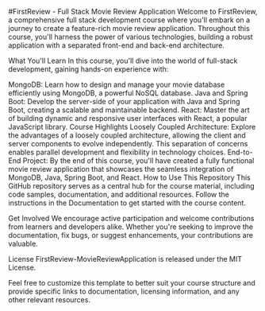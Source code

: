 #FirstReview - Full Stack Movie Review Application
Welcome to FirstReview, a comprehensive full stack development course where you'll embark on a journey to create a feature-rich movie review application. Throughout this course, you'll harness the power of various technologies, building a robust application with a separated front-end and back-end architecture.

What You'll Learn
In this course, you'll dive into the world of full-stack development, gaining hands-on experience with:

MongoDB: Learn how to design and manage your movie database efficiently using MongoDB, a powerful NoSQL database.
Java and Spring Boot: Develop the server-side of your application with Java and Spring Boot, creating a scalable and maintainable backend.
React: Master the art of building dynamic and responsive user interfaces with React, a popular JavaScript library.
Course Highlights
Loosely Coupled Architecture: Explore the advantages of a loosely coupled architecture, allowing the client and server components to evolve independently. This separation of concerns enables parallel development and flexibility in technology choices.
End-to-End Project: By the end of this course, you'll have created a fully functional movie review application that showcases the seamless integration of MongoDB, Java, Spring Boot, and React.
How to Use This Repository
This GitHub repository serves as a central hub for the course material, including code samples, documentation, and additional resources. Follow the instructions in the Documentation to get started with the course content.

Get Involved
We encourage active participation and welcome contributions from learners and developers alike. Whether you're seeking to improve the documentation, fix bugs, or suggest enhancements, your contributions are valuable.

License
FirstReview-MovieReviewApplication is released under the MIT License.

Feel free to customize this template to better suit your course structure and provide specific links to documentation, licensing information, and any other relevant resources.






